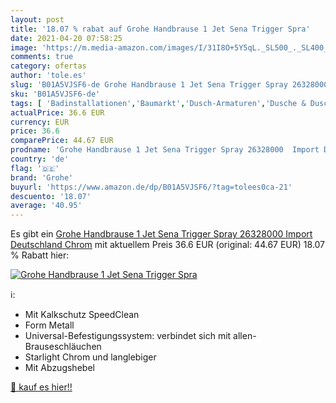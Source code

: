 ```yaml
---
layout: post
title: '18.07 % rabat auf Grohe Handbrause 1 Jet Sena Trigger Spra'
date: 2021-04-20 07:58:25
image: 'https://m.media-amazon.com/images/I/31I8O+5Y5qL._SL500_._SL400_.jpg'
comments: true
category: ofertas
author: 'tole.es'
slug: 'B01A5VJSF6-de Grohe Handbrause 1 Jet Sena Trigger Spray 26328000 Import...'
sku: 'B01A5VJSF6-de'
tags: [ 'Badinstallationen','Baumarkt','Dusch-Armaturen','Dusche & Duschinstallationen','Handbrausen','Küchen- & Badinstallation','grohe', ]
actualPrice: 36.6 EUR
currency: EUR
price: 36.6
comparePrice: 44.67 EUR
prodname: 'Grohe Handbrause 1 Jet Sena Trigger Spray 26328000  Import Deutschland   Chrom'
country: 'de'
flag: '🇩🇪'
brand: 'Grohe'
buyurl: 'https://www.amazon.de/dp/B01A5VJSF6/?tag=tolees0ca-21'
descuento: '18.07'
average: '40.95'
---
```


Es gibt ein [Grohe Handbrause 1 Jet Sena Trigger Spray 26328000  Import Deutschland   Chrom](https://www.amazon.de/dp/B01A5VJSF6/?tag=tolees0ca-21) mit aktuellem Preis 36.6 EUR (original: 44.67 EUR) 18.07 % Rabatt hier:

[![Grohe Handbrause 1 Jet Sena Trigger Spra](https://m.media-amazon.com/images/I/31I8O+5Y5qL._SL500_._SL400_.jpg)](https://www.amazon.de/dp/B01A5VJSF6/?tag=tolees0ca-21)

ℹ️:

- Mit Kalkschutz SpeedClean
- Form Metall
- Universal-Befestigungssystem: verbindet sich mit allen-Brauseschläuchen
- Starlight Chrom und langlebiger
- Mit Abzugshebel

[🛒 kauf es hier!!](https://www.amazon.de/dp/B01A5VJSF6/?tag=tolees0ca-21)
